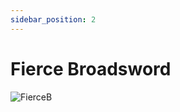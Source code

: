 ```yaml
---
sidebar_position: 2
---
```


# Fierce Broadsword

![FierceB](https://vwiki.valorserver.com/api/item/picture/fierce%20broadsword)
